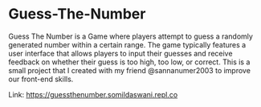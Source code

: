 # Guess-The-Number
Guess The Number is a Game where players attempt to guess a randomly generated number within a certain range. The game typically features a user interface that allows players to input their guesses and receive feedback on whether their guess is too high, too low, or correct.
This is a small project that I created with my friend @sannanumer2003 to improve our front-end skills.

Link: https://guessthenumber.somildaswani.repl.co
